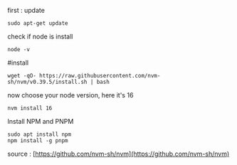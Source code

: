 first : update
```
sudo apt-get update
```
check if node is install
```
node -v
```

#install
```
wget -qO- https://raw.githubusercontent.com/nvm-sh/nvm/v0.39.5/install.sh | bash
```
now choose your node version, here it's 16
```
nvm install 16
```



Install NPM and PNPM

    sudo apt install npm
    npm install -g pnpm


source :
[https://github.com/nvm-sh/nvm](https://github.com/nvm-sh/nvm)

<!-- ##Uninstall NodeJS from Ubuntu

If you wish to uninstall NodeJS from your Ubuntu system, run the command below.
```
sudo apt-get remove nodejs
```
The command will remove the package but retain the configuration files. To remove both the package and the configuration files run:
```
sudo apt-get purge nodejs
```
As a final step, you can run the command below to remove any unused files and free up the disk space
```
sudo apt-get autoremove
```
Great! We have successfully installed and tested the installation of NodeJS. We also learned how to uninstall NodeJS from Ubuntu and clean up space. -->